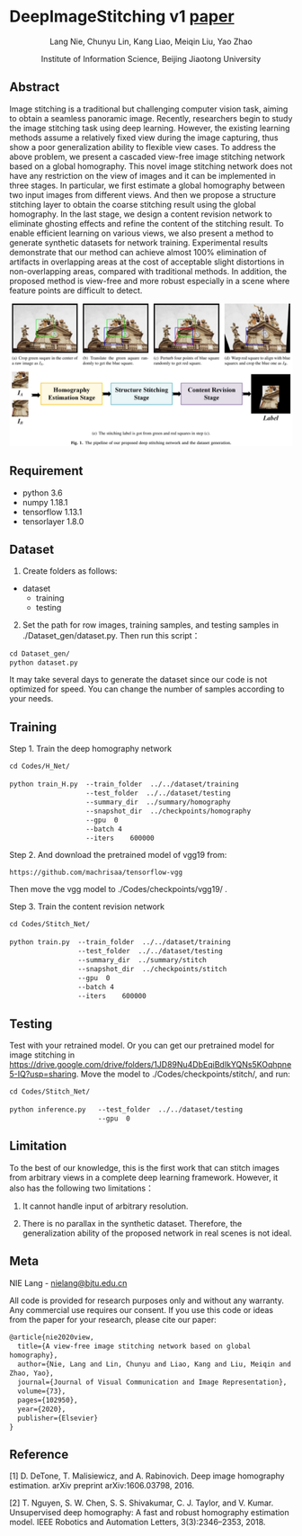 # DeepImageStitching v1 [paper](https://www.sciencedirect.com/science/article/pii/S1047320320301784)

<p align="center">Lang Nie, Chunyu Lin, Kang Liao, Meiqin Liu, Yao Zhao</p>
<p align="center">Institute of Information Science, Beijing Jiaotong University</p>

## Abstract
Image stitching is a traditional but challenging computer vision task, aiming to obtain a seamless panoramic image. Recently, researchers begin to study the image stitching task using deep learning. However, the existing learning methods assume a relatively fixed view during the image capturing, thus show a poor generalization ability to flexible view cases. To address the above problem, we present a cascaded view-free image stitching network based on a global homography. This novel image stitching network does not have any restriction on the view of images and it can be implemented in three stages. In particular, we first estimate a global homography between two input images from different views. And then we propose a structure stitching layer to obtain the coarse stitching result using the global homography. In the last stage, we design a content revision network to eliminate ghosting effects and refine the content of the stitching result. To enable efficient learning on various views, we also present a method to generate synthetic datasets for network training. Experimental results demonstrate that our method can achieve almost 100% elimination of artifacts in overlapping areas at the cost of acceptable slight distortions in non-overlapping areas, compared with traditional methods. In addition, the proposed method is view-free and more robust especially in a scene where feature points are difficult to detect.

![image](https://github.com/nie-lang/DeepImageStitching-1.0/blob/main/pipeline.png)

## Requirement
* python 3.6
* numpy 1.18.1
* tensorflow 1.13.1
* tensorlayer 1.8.0

## Dataset
1. Create folders as follows:
* dataset
  * training  
  * testing  

2. Set the path for row images, training samples, and testing samples in ./Dataset_gen/dataset.py. Then run this script：
```
cd Dataset_gen/
python dataset.py
```
It may take several days to generate the dataset since our code is not optimized for speed. You can change the number of samples according to your needs.

## Training
Step 1. Train the deep homography network
```
cd Codes/H_Net/

python train_H.py  --train_folder  ../../dataset/training
                   --test_folder  ../../dataset/testing
                   --summary_dir  ../summary/homography
                   --snapshot_dir  ../checkpoints/homography
                   --gpu  0
                   --batch 4
                   --iters    600000
```

Step 2. And download the pretrained model of vgg19 from:
```
https://github.com/machrisaa/tensorflow-vgg
```
Then move the vgg model to ./Codes/checkpoints/vgg19/ .

Step 3. Train the content revision network
```
cd Codes/Stitch_Net/

python train.py  --train_folder  ../../dataset/training
                 --test_folder  ../../dataset/testing
                 --summary_dir  ../summary/stitch
                 --snapshot_dir  ../checkpoints/stitch
                 --gpu  0
                 --batch 4
                 --iters    600000
```

## Testing
Test with your retrained model. Or you can get our pretrained model for image stitching in https://drive.google.com/drive/folders/1JD89Nu4DbEqiBdIkYQNs5KOqhpne5-IQ?usp=sharing. Move the model to ./Codes/checkpoints/stitch/, and run:
```
cd Codes/Stitch_Net/

python inference.py   --test_folder  ../../dataset/testing
                      --gpu  0    
```

## Limitation
To the best of our knowledge, this is the first work that can stitch images from arbitrary views in a complete deep learning framework. However, it also has the following two limitations：

1. It cannot handle input of arbitrary resolution.

2. There is no parallax in the synthetic dataset. Therefore, the generalization ability of the proposed network in real scenes is not ideal.

## Meta
NIE Lang - nielang@bjtu.edu.cn

All code is provided for research purposes only and without any warranty. Any commercial use requires our consent. If you use this code or ideas from the paper for your research, please cite our paper:

```
@article{nie2020view,
  title={A view-free image stitching network based on global homography},
  author={Nie, Lang and Lin, Chunyu and Liao, Kang and Liu, Meiqin and Zhao, Yao},
  journal={Journal of Visual Communication and Image Representation},
  volume={73},
  pages={102950},
  year={2020},
  publisher={Elsevier}
}
```

## Reference
[1] D. DeTone, T. Malisiewicz, and A. Rabinovich. Deep image homography estimation. arXiv preprint arXiv:1606.03798, 2016.

[2] T. Nguyen, S. W. Chen, S. S. Shivakumar, C. J. Taylor, and V. Kumar. Unsupervised deep homography: A fast and robust homography estimation model. IEEE Robotics and Automation Letters, 3(3):2346–2353, 2018.  
